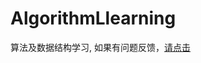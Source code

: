 # AlgorithmLlearning
算法及数据结构学习,
如果有问题反馈，[请点击](tencent://AddContact/?fromId=45&fromSubId=1&subcmd=all&uin=1937304148)  
